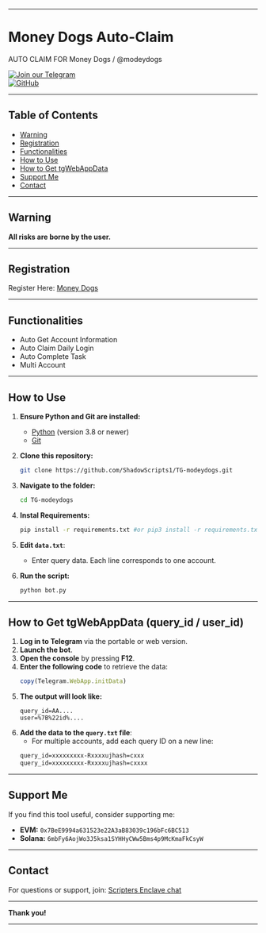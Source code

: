
---

# Money Dogs Auto-Claim

AUTO CLAIM FOR Money Dogs / @modeydogs

[![Join our Telegram](https://img.shields.io/badge/Telegram-2CA5E0?style=for-the-badge&logo=telegram&logoColor=white)](https://t.me/shadowscripters)  
[![GitHub](https://img.shields.io/badge/GitHub-181717?style=for-the-badge&logo=github&logoColor=white)](https://github.com/ShadowScripts1)

---

## Table of Contents
- [Warning](#warning)
- [Registration](#registration)
- [Functionalities](#functionalities)
- [How to Use](#how-to-use)
- [How to Get tgWebAppData](#how-to-get-tgwebappdata)
- [Support Me](#support-me)
- [Contact](#contact)

---

## Warning
**All risks are borne by the user.**

---

## Registration
Register Here: [Money Dogs](https://t.me/money_dogs_bot/money_dogs?startapp=5NhHnD5C)

---

## Functionalities

  - Auto Get Account Information
  - Auto Claim Daily Login
  - Auto Complete Task
  - Multi Account
---

## How to Use

1. **Ensure Python and Git are installed:**
   - [Python](https://python.org) (version 3.8 or newer)
   - [Git](https://git-scm.com/)

2. **Clone this repository:**
   ```bash
   git clone https://github.com/ShadowScripts1/TG-modeydogs.git
   ```

3. **Navigate to the folder:**
   ```bash
   cd TG-modeydogs
   ```
4. **Instal Requirements:**
   ```bash
   pip install -r requirements.txt #or pip3 install -r requirements.txt
   ```
5. **Edit `data.txt`**:
   - Enter query data. Each line corresponds to one account.

6. **Run the script:**
   ```bash
   python bot.py
   ```

---

## How to Get tgWebAppData (query_id / user_id)

1. **Log in to Telegram** via the portable or web version.
2. **Launch the bot**.
3. **Open the console** by pressing **F12**.
4. **Enter the following code** to retrieve the data:
   ```javascript
   copy(Telegram.WebApp.initData)
   ```
5. **The output will look like:**
   ```
   query_id=AA....
   user=%7B%22id%....
   ```
6. **Add the data to the `query.txt` file**:
   - For multiple accounts, add each query ID on a new line:
   ```txt
   query_id=xxxxxxxxx-Rxxxxujhash=cxxx
   query_id=xxxxxxxxx-Rxxxxujhash=cxxxx
   ```

---

## Support Me
If you find this tool useful, consider supporting me:

- **EVM:** `0x7BeE9994a631523e22A3aB83039c196bFc6BC513`
- **Solana:** `6mbFy6AojWo3J5ksa1SYHHyCWw5Bms4p9McKmaFkCsyW`

---

## Contact
For questions or support, join: [Scripters Enclave chat](https://t.me/chatwithscripters)

---

**Thank you!**

---